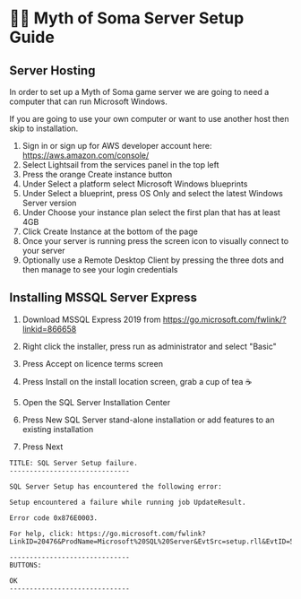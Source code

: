 # 🧙‍♂️ Myth of Soma Server Setup Guide



## Server Hosting

In order to set up a Myth of Soma game server we are going to need a computer that can run Microsoft Windows.

If you are going to use your own computer or want to use another host then skip to installation.

1. Sign in or sign up for AWS developer account here: https://aws.amazon.com/console/
2. Select Lightsail from the services panel in the top left
3. Press the orange Create instance button
4. Under Select a platform select Microsoft Windows blueprints
5. Under Select a blueprint, press OS Only and select the latest Windows Server version
6. Under Choose your instance plan select the first plan that has at least 4GB
7. Click Create Instance at the bottom of the page
8. Once your server is running press the screen icon to visually connect to your server
9. Optionally use a Remote Desktop Client by pressing the three dots and then manage to see your login credentials

## Installing MSSQL Server Express

1. Download MSSQL Express 2019 from  https://go.microsoft.com/fwlink/?linkid=866658

2. Right click the installer, press run as administrator and select "Basic"

3. Press Accept on licence terms screen
4. Press Install on the install location screen, grab a cup of tea ☕️
5. Open the SQL Server Installation Center
6. Press New SQL Server stand-alone installation or add features to an existing installation
7. Press Next





```
TITLE: SQL Server Setup failure.
------------------------------

SQL Server Setup has encountered the following error:

Setup encountered a failure while running job UpdateResult.

Error code 0x876E0003.

For help, click: https://go.microsoft.com/fwlink?LinkID=20476&ProdName=Microsoft%20SQL%20Server&EvtSrc=setup.rll&EvtID=50000&EvtType=0x448E4A06%25400x96D07230

------------------------------
BUTTONS:

OK
------------------------------

```


